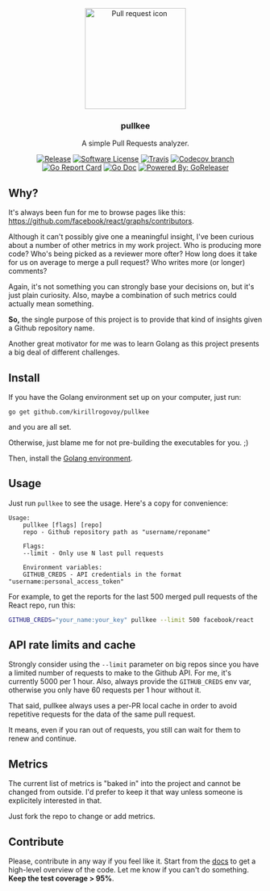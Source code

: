 <p align="center">
  <img src="https://maxcdn.icons8.com/Android_L/PNG/512/Programming/pull_request-512.png" width="200" alt="Pull request icon">
  <h3 align="center">pullkee</h3>
  <p align="center">A simple Pull Requests analyzer.</p>
  <p align="center">
    <a href="https://github.com/kirillrogovoy/pullkee/releases/latest"><img alt="Release" src="https://img.shields.io/github/release/kirillrogovoy/pullkee.svg?style=flat-square"></a>
    <a href="/LICENSE.md"><img alt="Software License" src="https://img.shields.io/badge/license-MIT-brightgreen.svg?style=flat-square"></a>
    <a href="https://travis-ci.org/kirillrogovoy/pullkee"><img alt="Travis" src="https://img.shields.io/travis/kirillrogovoy/pullkee.svg?style=flat-square"></a>
    <a href="https://codecov.io/gh/kirillrogovoy/pullkee"><img alt="Codecov branch" src="https://img.shields.io/codecov/c/github/kirillrogovoy/pullkee/master.svg?style=flat-square"></a>
    <a href="https://goreportcard.com/report/github.com/kirillrogovoy/pullkee"><img alt="Go Report Card" src="https://goreportcard.com/badge/github.com/kirillrogovoy/pullkee?style=flat-square"></a>
    <a href="http://godoc.org/github.com/kirillrogovoy/pullkee"><img alt="Go Doc" src="https://img.shields.io/badge/godoc-reference-blue.svg?style=flat-square"></a>
    <a href="https://github.com/goreleaser"><img alt="Powered By: GoReleaser" src="https://img.shields.io/badge/powered%20by-goreleaser-green.svg?style=flat-square"></a>
  </p>
</p>

## Why?

It's always been fun for me to browse pages like this: https://github.com/facebook/react/graphs/contributors.

Although it can't possibly give one a meaningful insight, I've been curious about a number of other metrics in my work project.
Who is producing more code? Who's being picked as a reviewer more ofter? How long does it take for us on average to merge
a pull request? Who writes more (or longer) comments?

Again, it's not something you can strongly base your decisions on, but it's just plain curiosity.
Also, maybe a combination of such metrics could actually mean something.

**So,** the single purpose of this project is to provide that kind of insights given a Github repository name.

Another great motivator for me was to learn Golang as this project presents a big deal of different challenges.

## Install

If you have the Golang environment set up on your computer, just run:
```
go get github.com/kirillrogovoy/pullkee
```
and you are all set.

Otherwise, just blame me for not pre-building the executables for you. ;)

Then, install the [Golang environment](https://golang.org/doc/install).

## Usage

Just run `pullkee` to see the usage. Here's a copy for convenience:
```
Usage:
    pullkee [flags] [repo]
    repo - Github repository path as "username/reponame"

    Flags:
    --limit - Only use N last pull requests

    Environment variables:
    GITHUB_CREDS - API credentials in the format "username:personal_access_token"
```

For example, to get the reports for the last 500 merged pull requests of the React repo, run this:
```sh
GITHUB_CREDS="your_name:your_key" pullkee --limit 500 facebook/react
```

## API rate limits and cache

Strongly consider using the `--limit` parameter on big repos since
you have a limited number of requests to make to the Github API. For me, it's currently 5000 per 1 hour.
Also, always provide the `GITHUB_CREDS` env var, otherwise you only have 60 requests per 1 hour without it.

That said, pullkee always uses a per-PR local cache in order to avoid
repetitive requests for the data of the same pull request.

It means, even if you ran out of requests, you still can wait for them to renew and continue.

## Metrics

The current list of metrics is "baked in" into the project and cannot be changed from outside.
I'd prefer to keep it that way unless someone is explicitely interested in that.

Just fork the repo to change or add metrics.

## Contribute

Please, contribute in any way if you feel like it.
Start from the [docs](https://godoc.org/github.com/kirillrogovoy/pullkee) to get a high-level overview of the code.
Let me know if you can't do something. **Keep the test coverage > 95%**.
